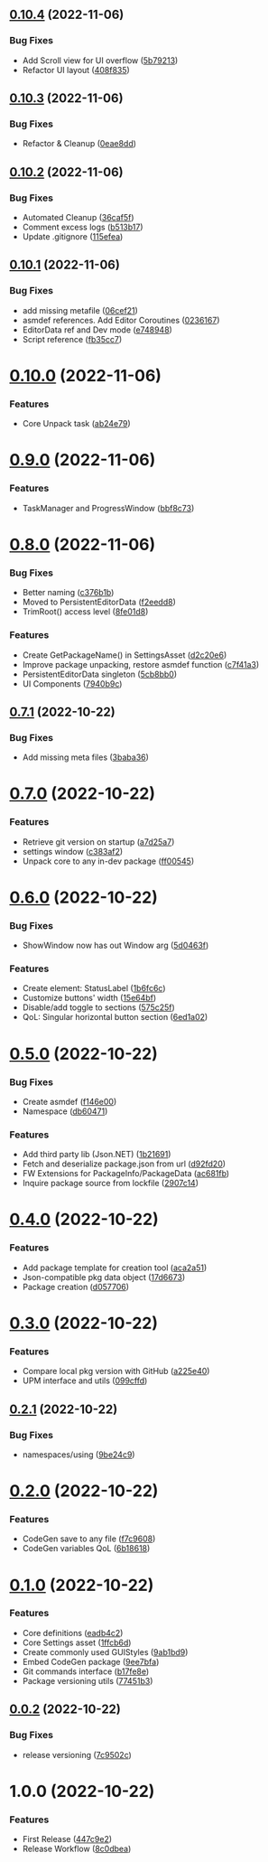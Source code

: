 ## [0.10.4](https://github.com/twistapps/twistcore/compare/0.10.3...0.10.4) (2022-11-06)


### Bug Fixes

* Add Scroll view for UI overflow ([5b79213](https://github.com/twistapps/twistcore/commit/5b79213a8405f83096a19709abd84fab86c2e829))
* Refactor UI layout ([408f835](https://github.com/twistapps/twistcore/commit/408f83590ff6ffe59fc06bfd2daf721dc867b6ee))

## [0.10.3](https://github.com/twistapps/twistcore/compare/0.10.2...0.10.3) (2022-11-06)


### Bug Fixes

* Refactor & Cleanup ([0eae8dd](https://github.com/twistapps/twistcore/commit/0eae8ddd03f0a7e047a1a048f6b47f9f676d0a9d))

## [0.10.2](https://github.com/twistapps/twistcore/compare/0.10.1...0.10.2) (2022-11-06)


### Bug Fixes

* Automated Cleanup ([36caf5f](https://github.com/twistapps/twistcore/commit/36caf5fd21c2148642aba058ed5c707900df10ae))
* Comment excess logs ([b513b17](https://github.com/twistapps/twistcore/commit/b513b179628f6aba22a1fbf4f751f61fef7efeea))
* Update .gitignore ([115efea](https://github.com/twistapps/twistcore/commit/115efeaf1ac8a4abc3689d5399ae6745faee9e2d))

## [0.10.1](https://github.com/twistapps/twistcore/compare/0.10.0...0.10.1) (2022-11-06)


### Bug Fixes

* add missing metafile ([06cef21](https://github.com/twistapps/twistcore/commit/06cef210ec0e77f7a406559eef148ae2ce1b582f))
* asmdef references. Add Editor Coroutines ([0236167](https://github.com/twistapps/twistcore/commit/0236167d26afa01652e63c15bb0e5125d31e5c25))
* EditorData ref and Dev mode ([e748948](https://github.com/twistapps/twistcore/commit/e7489482d8767858e133b9b31375544079327152))
* Script reference ([fb35cc7](https://github.com/twistapps/twistcore/commit/fb35cc73ce2d8d7ff634560df13b865ed0d6e50c))

# [0.10.0](https://github.com/twistapps/twistcore/compare/0.9.0...0.10.0) (2022-11-06)


### Features

* Core Unpack task ([ab24e79](https://github.com/twistapps/twistcore/commit/ab24e791f9e72994af9fe3032a1ee6ff8a22add0))

# [0.9.0](https://github.com/twistapps/twistcore/compare/0.8.0...0.9.0) (2022-11-06)


### Features

* TaskManager and ProgressWindow ([bbf8c73](https://github.com/twistapps/twistcore/commit/bbf8c732915119c4f4dca0eb72c81d9a0ad404a5))

# [0.8.0](https://github.com/twistapps/twistcore/compare/0.7.1...0.8.0) (2022-11-06)


### Bug Fixes

* Better naming ([c376b1b](https://github.com/twistapps/twistcore/commit/c376b1be32c9d1212fdce8d12112a4579310dd2d))
* Moved to PersistentEditorData ([f2eedd8](https://github.com/twistapps/twistcore/commit/f2eedd8b5acf7001684dff0b99a26e71cb088ac8))
* TrimRoot() access level ([8fe01d8](https://github.com/twistapps/twistcore/commit/8fe01d813f13da13b511b33a5010088760b2eaba))


### Features

* Create GetPackageName() in SettingsAsset ([d2c20e6](https://github.com/twistapps/twistcore/commit/d2c20e64d7f5bf2f031c9f6fedd45e966104fe52))
* Improve package unpacking, restore asmdef function ([c7f41a3](https://github.com/twistapps/twistcore/commit/c7f41a335ae003852530a231c03bac67b2b28624))
* PersistentEditorData singleton ([5cb8bb0](https://github.com/twistapps/twistcore/commit/5cb8bb055ddaacb0f99cb71696e7f20d3770f413))
* UI Components ([7940b9c](https://github.com/twistapps/twistcore/commit/7940b9cc6b974aae35a86c8c9a7020cc5dc24403))

## [0.7.1](https://github.com/twistapps/twistcore/compare/0.7.0...0.7.1) (2022-10-22)


### Bug Fixes

* Add missing meta files ([3baba36](https://github.com/twistapps/twistcore/commit/3baba36c9348a6fdc760f13c0f0404d55b5c2db0))

# [0.7.0](https://github.com/twistapps/twistcore/compare/0.6.0...0.7.0) (2022-10-22)


### Features

* Retrieve git version on startup ([a7d25a7](https://github.com/twistapps/twistcore/commit/a7d25a7b09cdea1e5645a13df9110255290e1440))
* settings window ([c383af2](https://github.com/twistapps/twistcore/commit/c383af29d6b74ab16eee9149bd2813cc7e38283c))
* Unpack core to any in-dev package ([ff00545](https://github.com/twistapps/twistcore/commit/ff00545521dc822410bfc4b25b444f8dbc114985))

# [0.6.0](https://github.com/twistapps/twistcore/compare/0.5.0...0.6.0) (2022-10-22)


### Bug Fixes

* ShowWindow now has out Window arg ([5d0463f](https://github.com/twistapps/twistcore/commit/5d0463fdd8f65ac3411993a5cbdd18ee1adf4a09))


### Features

* Create element: StatusLabel ([1b6fc6c](https://github.com/twistapps/twistcore/commit/1b6fc6c43128cf2a9abf36345d2c332e3dd2a1d1))
* Customize buttons' width ([15e64bf](https://github.com/twistapps/twistcore/commit/15e64bf2ff0dcbcfe5384b402c2050ff6c628045))
* Disable/add toggle to sections ([575c25f](https://github.com/twistapps/twistcore/commit/575c25f1000d6cffe979fb01b3f672614bac828a))
* QoL: Singular horizontal button section ([6ed1a02](https://github.com/twistapps/twistcore/commit/6ed1a027587411c849dfc542f4e30aba80ffe0ed))

# [0.5.0](https://github.com/twistapps/twistcore/compare/0.4.0...0.5.0) (2022-10-22)


### Bug Fixes

* Create asmdef ([f146e00](https://github.com/twistapps/twistcore/commit/f146e00ef72fb568504163eb9429e15db4c97608))
* Namespace ([db60471](https://github.com/twistapps/twistcore/commit/db60471ed95afea0f3d2e821baec971afc95b4a9))


### Features

* Add third party lib (Json.NET) ([1b21691](https://github.com/twistapps/twistcore/commit/1b21691a35faabd78ea98d59c8604807ce0a4bac))
* Fetch and deserialize package.json from url ([d92fd20](https://github.com/twistapps/twistcore/commit/d92fd20830848b9968037625ff2de393cc5854a8))
* FW Extensions for PackageInfo/PackageData ([ac681fb](https://github.com/twistapps/twistcore/commit/ac681fba6b1b09a40aa15a6dfdd3c1f45cc678d3))
* Inquire package source from lockfile ([2907c14](https://github.com/twistapps/twistcore/commit/2907c148201b4195eeb56ac883350956a00205e9))

# [0.4.0](https://github.com/twistapps/twistcore/compare/0.3.0...0.4.0) (2022-10-22)


### Features

* Add package template for creation tool ([aca2a51](https://github.com/twistapps/twistcore/commit/aca2a5186edc1612c78ff6f481363ae54ae6d377))
* Json-compatible pkg data object ([17d6673](https://github.com/twistapps/twistcore/commit/17d6673f5e8d73610eb5f221e42ff4cf59237dfe))
* Package creation ([d057706](https://github.com/twistapps/twistcore/commit/d057706fbf0d123e5e809105ce398ee774a74b53))

# [0.3.0](https://github.com/twistapps/twistcore/compare/0.2.1...0.3.0) (2022-10-22)


### Features

* Compare local pkg version with GitHub ([a225e40](https://github.com/twistapps/twistcore/commit/a225e40a9584cc5d9466ae2526953f9b50298c8d))
* UPM interface and utils ([099cffd](https://github.com/twistapps/twistcore/commit/099cffd3dd44b7751b2855508d1477d602206f47))

## [0.2.1](https://github.com/twistapps/twistcore/compare/0.2.0...0.2.1) (2022-10-22)


### Bug Fixes

* namespaces/using ([9be24c9](https://github.com/twistapps/twistcore/commit/9be24c9a732fd28bb12e93efd1844ae800d552de))

# [0.2.0](https://github.com/twistapps/twistcore/compare/0.1.0...0.2.0) (2022-10-22)


### Features

* CodeGen save to any file ([f7c9608](https://github.com/twistapps/twistcore/commit/f7c9608c09a6e44fbfc7645b1dd822c8214ecfb9))
* CodeGen variables QoL ([6b18618](https://github.com/twistapps/twistcore/commit/6b18618bcc56ee6f187b42fe5661b85c61fff48b))

# [0.1.0](https://github.com/twistapps/twistcore/compare/0.0.2...0.1.0) (2022-10-22)


### Features

* Core definitions ([eadb4c2](https://github.com/twistapps/twistcore/commit/eadb4c23ddc995c81ee6140a309c2d9e4b017c56))
* Core Settings asset ([1ffcb6d](https://github.com/twistapps/twistcore/commit/1ffcb6d1747d06ac9d7fcc01d1b2bcbb2d965e83))
* Create commonly used GUIStyles ([9ab1bd9](https://github.com/twistapps/twistcore/commit/9ab1bd9f7a659c9b2e061e66f90305a6102fcfc9))
* Embed CodeGen package ([9ee7bfa](https://github.com/twistapps/twistcore/commit/9ee7bfa127014bad1c1e5112c19ffc7f24753ef1))
* Git commands interface ([b17fe8e](https://github.com/twistapps/twistcore/commit/b17fe8e8df49e1065e54802b6f0c1d05fd7e71d0))
* Package versioning utils ([77451b3](https://github.com/twistapps/twistcore/commit/77451b31df80db0c1f05ece435ebc507fbcfcfac))

## [0.0.2](https://github.com/twistapps/twistcore/compare/0.0.1...0.0.2) (2022-10-22)


### Bug Fixes

* release versioning ([7c9502c](https://github.com/twistapps/twistcore/commit/7c9502c7654101977f159b1bdfaa1a1bb191c0c1))

# 1.0.0 (2022-10-22)


### Features

* First Release ([447c9e2](https://github.com/twistapps/twistcore/commit/447c9e235799dbc20d759cdff7df133eb994d563))
* Release Workflow ([8c0dbea](https://github.com/twistapps/twistcore/commit/8c0dbea1ea4287a2b7a5e2e82870efdc4ab94074))
